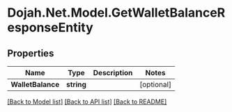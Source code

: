 # Dojah.Net.Model.GetWalletBalanceResponseEntity

## Properties

Name | Type | Description | Notes
------------ | ------------- | ------------- | -------------
**WalletBalance** | **string** |  | [optional] 

[[Back to Model list]](../README.md#documentation-for-models) [[Back to API list]](../README.md#documentation-for-api-endpoints) [[Back to README]](../README.md)

